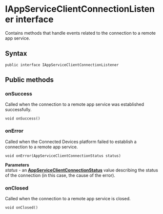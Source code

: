 # IAppServiceClientConnectionListener interface
Contains methods that handle events related to the connection to a remote app service.

## Syntax
`public interface IAppServiceClientConnectionListener`

## Public methods

### onSuccess
Called when the connection to a remote app service was established successfully. 

`void onSuccess()`

### onError
Called when the Connected Devices platform failed to establish a connection to a remote app service.

`void onError(AppServiceClientConnectionStatus status)`

**Parameters**  
*status* - an [**AppServiceClientConnectionStatus**](AppServiceClientConnectionStatus.md) value describing the status of the connection (in this case, the cause of the error).

### onClosed
Called when the connection to a remote app service is closed.

`void onClosed()`